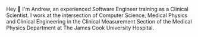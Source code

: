 Hey 👋 I'm Andrew, an experienced Software Engineer training as a Clinical Scientist. I work at the intersection of Computer Science, Medical Physics and Clinical Engineering in the Clinical Measurement Section of the Medical Physics Department at The James Cook University Hospital.
